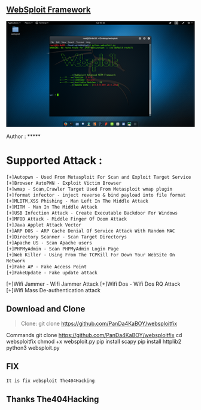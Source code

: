 ## [WebSploit Framework](https://github.com/PanDa4KaBOY/websploitfix)

![Screenshot](Screenshot.png?raw=ture "Screenshot")

Author : *****

# Supported Attack :
	[+]Autopwn - Used From Metasploit For Scan and Exploit Target Service
	[+]Browser AutoPWN - Exploit Victim Browser
	[+]wmap - Scan,Crawler Target Used From Metasploit wmap plugin
	[+]format infector - inject reverse & bind payload into file format
	[+]MLITM,XSS Phishing - Man Left In The Middle Attack
	[+]MITM - Man In The Middle Attack
	[+]USB Infection Attack - Create Executable Backdoor For Windows
	[+]MFOD Attack - Middle Finger Of Doom Attack
	[+]Java Applet Attack Vector
	[+]ARP DOS - ARP Cache Denial Of Service Attack With Random MAC
	[+]Directory Scanner - Scan Target Directorys
	[+]Apache US - Scan Apache users
	[+]PHPMyAdmin - Scan PHPMyAdmin Login Page
	[+]Web Killer - Using From The TCPKill For Down Your WebSite On Network
	[+]Fake AP - Fake Access Point
	[+]FakeUpdate - Fake update attack
  [+]Wifi Jammer - Wifi Jammer Attack
  [+]Wifi Dos - Wifi Dos RQ Attack
  [+]Wifi Mass De-authentication attack

## Download and Clone
> Clone: git clone https://github.com/PanDa4KaBOY/websploitfix

Commands
	git clone https://github.com/PanDa4KaBOY/websploitfix
	cd websploitfix
	chmod +x websploit.py
	pip install scapy
	pip install httplib2
	python3 websploit.py

## FIX
	It is fix websploit The404Hacking

## Thanks The404Hacking
